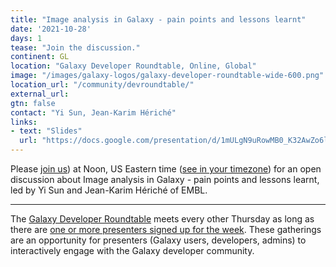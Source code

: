 ```yaml
---
title: "Image analysis in Galaxy - pain points and lessons learnt"
date: '2021-10-28'
days: 1
tease: "Join the discussion."
continent: GL
location: "Galaxy Developer Roundtable, Online, Global"
image: "/images/galaxy-logos/galaxy-developer-roundtable-wide-600.png"
location_url: "/community/devroundtable/"
external_url:
gtn: false
contact: "Yi Sun, Jean-Karim Hériché"
links: 
- text: "Slides"
  url: "https://docs.google.com/presentation/d/1mULgN9uRowMB0_K32AwZo6lwqohPjqVlRNIs1l0ZH2I/edit?usp=sharing"
---
```


Please <a href="https://psu.zoom.us/j/92752763386">join us</a>) at Noon, US Eastern time (<a href="https://www.timeanddate.com/worldclock/fixedtime.html?msg=Galaxy+Developer+Roundtable&iso=20211028T12&p1=179&ah=1">see in your timezone</a>) for an open discussion about Image analysis in Galaxy - pain points and lessons learnt, led by Yi Sun and Jean-Karim Hériché of EMBL.

---

The [Galaxy Developer Roundtable](/community/devroundtable/) meets every other Thursday as long as there are [one or more presenters signed up for the week](https://bit.ly/gxdevroundtablepresent).  These gatherings are an opportunity for presenters (Galaxy users, developers, admins) to interactively engage with the Galaxy developer community.
